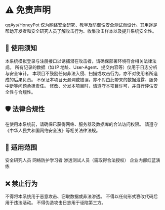 # ⚠️ 免责声明

qqAys/HoneyPot 仅为网络安全研究、教学及防御性安全测试而设计。其用途是帮助开发者和安全研究人员了解攻击行为、收集攻击样本以及提升系统安全性。

## 📝 使用须知
本系统模拟登录与注册接口以诱捕潜在攻击者，请确保部署环境符合相关法律法规。
所有记录的数据（如 IP 地址、User-Agent、提交内容等）仅用于日志分析与安全审计。
本项目不鼓励任何非法入侵、扫描或攻击行为，亦不对使用者所造成的后果负责。
不保证本项目无漏洞或错误，亦不对由此带来的数据泄露、服务中断等问题承担责任。
修改、分发本项目时，请遵守本项目许可，并自行评估安全性与合规性。

## 🛡 法律合规性
在使用本系统前，请确保已获得网络、服务器及数据库的合法访问权限。
请遵守《中华人民共和国网络安全法》等相关法律法规。

## 💼 适用范围
安全研究人员
网络防护学习者
渗透测试人员（需取得合法授权）
企业内部红蓝演练

## ❌ 禁止行为
不得将本系统用于恶意攻击、窃取数据或非法渗透。
不得以任何形式篡改代码后用于违法活动。
不得伪造攻击日志用于诬陷第三方。
